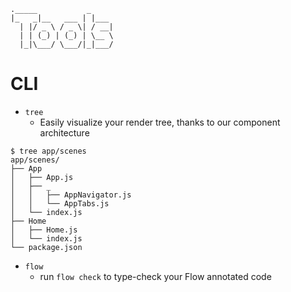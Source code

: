 ```
._____           _     
|_   _|__   ___ | |___
  | |/ _ \ / _ \| / __|
  | | (_) | (_) | \__ \
  |_|\___/ \___/|_|___/
```

# CLI
- `tree`
  - Easily visualize your render tree, thanks to our component architecture

```
$ tree app/scenes
app/scenes/
├── App
│   ├── App.js
│   ├── _
│   │   ├── AppNavigator.js
│   │   └── AppTabs.js
│   └── index.js
├── Home
│   ├── Home.js
│   └── index.js
└── package.json
```

- `flow`
  - run `flow check` to type-check your Flow annotated code
